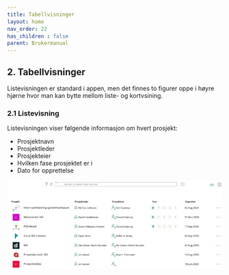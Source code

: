 ```yaml
---
title: Tabellvisninger
layout: home
nav_order: 22
has_children : false
parent: Brukermanual
---
```

## 2. Tabellvisninger
Listevisningen er standard i appen, men det finnes to figurer oppe i høyre hjørne hvor man kan bytte mellom liste- og kortvsining.

### 2.1 Listevisning
Listevisningen viser følgende informasjon om hvert prosjekt:
* Prosjektnavn
* Prosjektleder
* Prosjekteier
* Hvilken fase prosjektet er i
* Dato for opprettelse

![](images/bruker11.png)